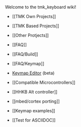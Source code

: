 Welcome to the tmk_keyboard wiki!

- [[TMK Own Projects]]
- [[TMK Based Projects]]
- [[Other Protjects]]
- [[FAQ]]
- [[FAQ/Build]]
- [[FAQ/Keymap]]
- [Keymap Editor](http://tmk.github.io/tmk_keyboard/editor/index.html) (beta)
- [[Compatible Microcontrollers]]
- [[HHKB Alt controller]]
- [[mbed/cortex porting]]
- [[Keymap examples]]


- [[Test for ASCIIDOC]]